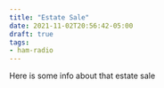 ```yaml
---
title: "Estate Sale"
date: 2021-11-02T20:56:42-05:00
draft: true
tags: 
- ham-radio
---
```

Here is some info about that estate sale
